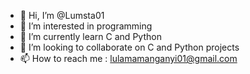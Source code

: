 - 👋 Hi, I’m @Lumsta01
- 👀 I’m interested in programming
- 🌱 I’m currently learn C and Python
- 💞️ I’m looking to collaborate on C and Python projects
- 📫 How to reach me : lulamamanganyi01@gmail.com

<!---
Lumsta01/Lumsta01 is a ✨ special ✨ repository because its `README.md` (this file) appears on your GitHub profile.
You can click the Preview link to take a look at your changes.
--->
